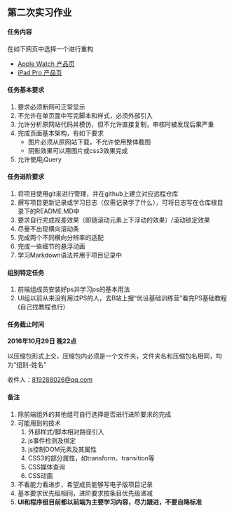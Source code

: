 ## 第二次实习作业

#### 任务内容

在如下网页中选择一个进行重构

- [Apple Watch 产品页](http://www.apple.com/cn/apple-watch-series-2/)
- [iPad Pro 产品页](http://www.apple.com/cn/ipad-pro/)

#### 任务基本要求

1. 要求必须断网可正常显示
2. 不允许在单页面中写完脚本和样式，必须外部引入
3. 允许分析原网站代码并模仿，但不允许直接复制，审核时被发现后果严重
4. 完成页面基本架构，有如下要求
    - 图片必须从原网站下载，不允许使用整体截图
    - 阴影效果可以用图片或css3效果完成
5. 允许使用jQuery
    
#### 任务进阶要求

1. 将项目使用git来进行管理，并在github上建立对应远程仓库
2. 撰写项目更新记录或学习日志（仅需记录学了什么），可将日志写在仓库根目录下的README.MD中
3. 要求自行完成视差效果（即随滚动元素上下浮动的效果）/滚动锁定效果
4. 尽量不出现横向滚动条
5. 完成两个不同横向分辨率的适配
6. 完成一些细节的悬浮动画
7. 学习Markdown语法并用于项目记录中

#### 组别特定任务

1. 前端组成员安装好ps并学习ps的基本用法
2. UI组以前从来没有用过PS的人，去B站上搜“优设基础训练营”看完PS基础教程(自己找教程也行)

#### 任务截止时间

**2016年10月29日 晚22点**

以压缩包形式上交，压缩包内必须是一个文件夹，文件夹名和压缩包名相同，均为“组别-姓名”

收件人：819288026@qq.com
    
#### 备注

1. 除前端组外的其他组可自行选择是否进行进阶要求的完成
2. 可能用到的技术
    1. 外部样式/脚本相对路径引入
    2. js事件检测及绑定
    3. js控制DOM元素及其属性
    4. CSS3的部分属性，如transform、transition等
    5. CSS媒体查询
    6. CSS动画
3. 不看能力看进步，希望成员能够写电子版项目记录
4. 基本要求优先级相同，进阶要求按条目优先级递减
5. **UI和程序组目前都以前端为主要学习内容，尽力跟进，不要自降标准**
